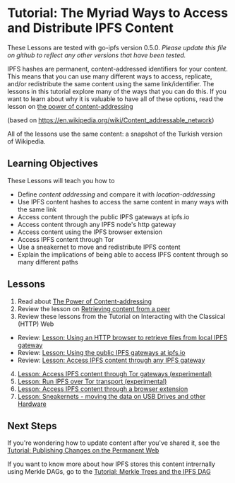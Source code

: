# Tutorial: The Myriad Ways to Access and Distribute IPFS Content
These Lessons are tested with go-ipfs version 0.5.0. _Please update this file on github to reflect any other versions that have been tested._

IPFS hashes are permanent, content-addressed identifiers for your content. This means that you can use many different ways to access, replicate, and/or redistribute the same content using the same link/identifier. The lessons in this tutorial explore many of the ways that you can do this. If you want to learn about why it is valuable to have all of these options, read the lesson on [the power of content-addressing](/avenues-for-access/lessons/power-of-content-addressing.md)

(based on https://en.wikipedia.org/wiki/Content_addressable_network)

All of the lessons use the same content: a snapshot of the Turkish version of Wikipedia.

## Learning Objectives
These Lessons will teach you how to
* Define _content addressing_ and compare it with _location-addressing_
* Use IPFS content hashes to access the same content in many ways with the same link
* Access content through the public IPFS gateways at ipfs.io
* Access content through any IPFS node's http gateway
* Access content using the IPFS browser extension
* Access IPFS content through Tor
* Use a sneakernet to move and redistribute IPFS content
* Explain the implications of being able to access IPFS content through so many different paths

## Lessons

1. Read about [The Power of Content-addressing](/avenues-for-access/lessons/power-of-content-addressing.md)
2. Review the lesson on [Retrieving content from a peer](/going-online/lessons/retrieve-from-peer.md)
3. Review these lessons from the Tutorial on Interacting with the Classical (HTTP) Web
  - Review: [Lesson: Using an HTTP browser to retrieve files from local IPFS gateway](/classical-web/lessons/local-gateway.md)
  - Review: [Lesson: Using the public IPFS gateways at ipfs.io](/classical-web/lessons/public-gateways.md)
  - Review: [Lesson: Access IPFS content through any IPFS gateway](/classical-web/lessons/other-gateways.md)
4. [Lesson: Access IPFS content through Tor gateways (experimental)](/avenues-for-access/lessons/tor-gateways.md)
5. [Lesson: Run IPFS over Tor transport (experimental)](/avenues-for-access/lessons/tor-transport.md)
6. [Lesson: Access IPFS content through a browser extension](/avenues-for-access/lessons/browser-extension.md)
7. [Lesson: Sneakernets - moving the data on USB Drives and other Hardware](/avenues-for-access/lessons/sneakernets.md)


## Next Steps

If you're wondering how to update content after you've shared it, see the [Tutorial: Publishing Changes on the Permanent Web](/publishing-changes/README.md)

If you want to know more about how IPFS stores this content intrernally using Merkle DAGs, go to the [Tutorial: Merkle Trees and the IPFS DAG](/ipfs-dag/README.md)
